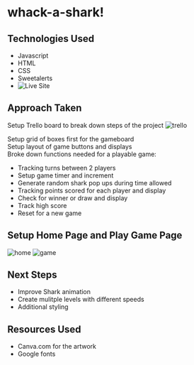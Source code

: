 # whack-a-shark!

## Technologies Used
* Javascript
* HTML
* CSS
* Sweetalerts
* ![Live Site](https://sweeneyyy.github.io/whack-a-shark/)


## Approach Taken
Setup Trello board to break down steps of the project
![trello](https://user-images.githubusercontent.com/30785832/34091128-88a3bbd0-e370-11e7-8bbf-bcd2f1a93b69.png)

Setup grid of boxes first for the gameboard  
Setup layout of game buttons and displays  
Broke down functions needed for a playable game:

* Tracking turns between 2 players
* Setup game timer and increment
* Generate random shark pop ups during time allowed
* Tracking points scored for each player and display
* Check for winner or draw and display
* Track high score
* Reset for a new game

  
## Setup Home Page and Play Game Page
![home](https://user-images.githubusercontent.com/30785832/36948655-2463eec4-1fac-11e8-8251-990ed117bc06.png)
![game](https://user-images.githubusercontent.com/30785832/36948658-33961804-1fac-11e8-9071-c409b88536b2.png)


## Next Steps
* Improve Shark animation
* Create mulitple levels with different speeds
* Additional styling

## Resources Used
* Canva.com for the artwork
* Google fonts
